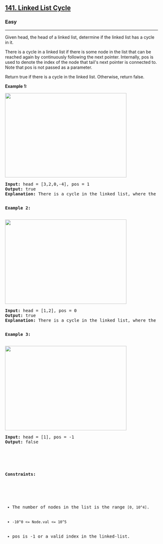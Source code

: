 <h2><a href="https://leetcode.com/problems/linked-list-cycle/description/">141. Linked List Cycle
</a></h2><h3>Easy</h3><hr><div><p>Given head, the head of a linked list, determine if the linked list has a cycle in it.

There is a cycle in a linked list if there is some node in the list that can be reached again by continuously following the next pointer. Internally, pos is used to denote the index of the node that tail's next pointer is connected to. Note that pos is not passed as a parameter.

Return true if there is a cycle in the linked list. Otherwise, return false.

<p><strong>Example 1:</strong></p>
<img alt="" src="https://assets.leetcode.com/uploads/2018/12/07/circularlinkedlist.png" style="width: 400px; height: 277px">
<pre><strong>Input:</strong> head = [3,2,0,-4], pos = 1
<strong>Output:</strong> true
<strong>Explanation:</strong> There is a cycle in the linked list, where the tail connects to the 1st node (0-indexed).

<p><strong>Example 2:</strong></p>
<img alt="" src="https://assets.leetcode.com/uploads/2018/12/07/circularlinkedlist_test2.png" style="width: 400px; height: 277px">
<pre><strong>Input:</strong> head = [1,2], pos = 0
<strong>Output:</strong> true
<strong>Explanation:</strong> There is a cycle in the linked list, where the tail connects to the 0th node.

<p><strong>Example 3:</strong></p>
<img alt="" src="https://assets.leetcode.com/uploads/2018/12/07/circularlinkedlist_test3.png" style="width: 400px; height: 277px">
<pre><strong>Input:</strong> head = [1], pos = -1
<strong>Output:</strong> false

<p>&nbsp;</p>
<p><strong>Constraints:</strong></p>

<ul>
	<li>The number of nodes in the list is the range <code>[0, 10^4]</code>.</li>
	<li><code>-10^0 <= Node.val <= 10^5</code></li>
    <li>pos is -1 or a valid index in the linked-list.</li>
</ul>
</div>